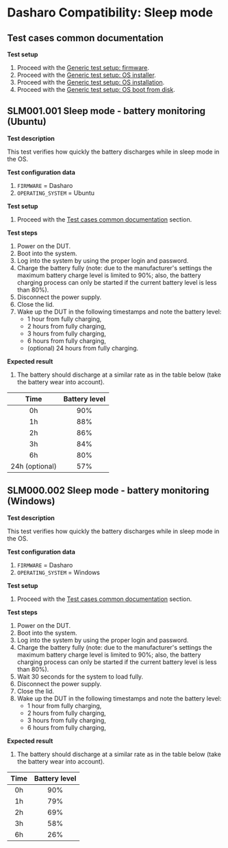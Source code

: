 # Dasharo Compatibility: Sleep mode

## Test cases common documentation

**Test setup**

1. Proceed with the
    [Generic test setup: firmware](../generic-test-setup.md#firmware).
1. Proceed with the
    [Generic test setup: OS installer](../generic-test-setup.md#os-installer).
1. Proceed with the
    [Generic test setup: OS installation](../generic-test-setup.md#os-installation).
1. Proceed with the
    [Generic test setup: OS boot from disk](../generic-test-setup.md#os-boot-from-disk).

## SLM001.001 Sleep mode - battery monitoring (Ubuntu)

**Test description**

This test verifies how quickly the battery discharges while in sleep mode in
the OS.

**Test configuration data**

1. `FIRMWARE` = Dasharo
1. `OPERATING_SYSTEM` = Ubuntu

**Test setup**

1. Proceed with the
    [Test cases common documentation](#test-cases-common-documentation) section.

**Test steps**

1. Power on the DUT.
1. Boot into the system.
1. Log into the system by using the proper login and password.
1. Charge the battery fully (note: due to the manufacturer's settings the
    maximum battery charge level is limited to 90%; also, the battery charging
    process can only be started if the current battery level is less than 80%).
1. Disconnect the power supply.
1. Close the lid.
1. Wake up the DUT in the following timestamps and note the battery level:
    * 1 hour from fully charging,
    * 2 hours from fully charging,
    * 3 hours from fully charging,
    * 6 hours from fully charging,
    * (optional) 24 hours from fully charging.

**Expected result**

1. The battery should discharge at a similar rate as in the table below (take
   the battery wear into account).

| Time           | Battery level    |
| :------------: |:----------------:|
| 0h             | 90%              |
| 1h             | 88%              |
| 2h             | 86%              |
| 3h             | 84%              |
| 6h             | 80%              |
| 24h (optional) | 57%              |

## SLM000.002 Sleep mode - battery monitoring (Windows)

**Test description**

This test verifies how quickly the battery discharges while in sleep mode in
the OS.

**Test configuration data**

1. `FIRMWARE` = Dasharo
1. `OPERATING_SYSTEM` = Windows

**Test setup**

1. Proceed with the
    [Test cases common documentation](#test-cases-common-documentation) section.

**Test steps**

1. Power on the DUT.
1. Boot into the system.
1. Log into the system by using the proper login and password.
1. Charge the battery fully (note: due to the manufacturer's settings the
    maximum battery charge level is limited to 90%; also, the battery charging
    process can only be started if the current battery level is less than 80%).
1. Wait 30 seconds for the system to load fully.
1. Disconnect the power supply.
1. Close the lid.
1. Wake up the DUT in the following timestamps and note the battery level:
    * 1 hour from fully charging,
    * 2 hours from fully charging,
    * 3 hours from fully charging,
    * 6 hours from fully charging,

**Expected result**

1. The battery should discharge at a similar rate as in the table below (take
   the battery wear into account).

| Time           | Battery level    |
| :------------: |:----------------:|
| 0h             | 90%              |
| 1h             | 79%              |
| 2h             | 69%              |
| 3h             | 58%              |
| 6h             | 26%              |
